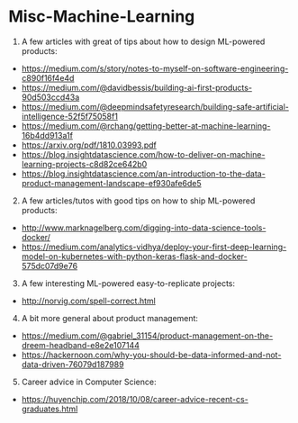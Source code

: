 # Misc-Machine-Learning

1. A few articles with great of tips about how to design ML-powered products:

* https://medium.com/s/story/notes-to-myself-on-software-engineering-c890f16f4e4d
* https://medium.com/@davidbessis/building-ai-first-products-90d503ccd43a
* https://medium.com/@deepmindsafetyresearch/building-safe-artificial-intelligence-52f5f75058f1
* https://medium.com/@rchang/getting-better-at-machine-learning-16b4dd913a1f
* https://arxiv.org/pdf/1810.03993.pdf
* https://blog.insightdatascience.com/how-to-deliver-on-machine-learning-projects-c8d82ce642b0
* https://blog.insightdatascience.com/an-introduction-to-the-data-product-management-landscape-ef930afe6de5

2. A few articles/tutos with good tips on how to ship ML-powered products:

* http://www.marknagelberg.com/digging-into-data-science-tools-docker/
* https://medium.com/analytics-vidhya/deploy-your-first-deep-learning-model-on-kubernetes-with-python-keras-flask-and-docker-575dc07d9e76

3. A few interesting ML-powered easy-to-replicate projects:

* http://norvig.com/spell-correct.html

4. A bit more general about product management:

* https://medium.com/@gabriel_31154/product-management-on-the-dreem-headband-e8e2e107144
* https://hackernoon.com/why-you-should-be-data-informed-and-not-data-driven-76079d187989

5. Career advice in Computer Science:

* https://huyenchip.com/2018/10/08/career-advice-recent-cs-graduates.html
